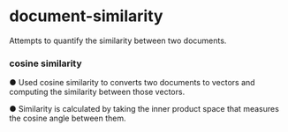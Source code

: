 # document-similarity

Attempts to quantify the similarity between two documents.

### cosine similarity

●	Used cosine similarity to converts two documents to vectors and computing the similarity between those vectors. 

●	Similarity is calculated by taking the inner product space that measures the cosine angle between them.

